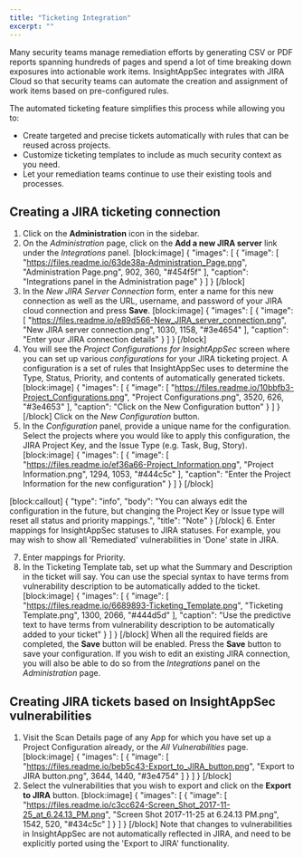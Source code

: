```yaml
---
title: "Ticketing Integration"
excerpt: ""
---
```

Many security teams manage remediation efforts by generating CSV or PDF reports spanning hundreds of pages and spend a lot of time breaking down exposures into actionable work items. InsightAppSec integrates with JIRA Cloud so that security teams can automate the creation and assignment of work items based on pre-configured rules.

The automated ticketing feature simplifies this process while allowing you to:

  * Create targeted and precise tickets automatically with rules that can be reused across projects.
  * Customize ticketing templates to include as much security context as you need.
  * Let your remediation teams continue to use their existing tools and processes.

## Creating a JIRA ticketing connection 

1. Click on the **Administration** icon in the sidebar. 
2. On the *Administration* page, click on the **Add a new JIRA server** link under the *Integrations* panel.
[block:image]
{
  "images": [
    {
      "image": [
        "https://files.readme.io/63de38a-Administration_Page.png",
        "Administration Page.png",
        902,
        360,
        "#454f5f"
      ],
      "caption": "Integrations panel in the Administration page"
    }
  ]
}
[/block]
3. In the *New JIRA Server Connection* form, enter a name for this new connection as well as the URL, username, and password of your JIRA cloud connection and press **Save**. 
[block:image]
{
  "images": [
    {
      "image": [
        "https://files.readme.io/e89d566-New_JIRA_server_connection.png",
        "New JIRA server connection.png",
        1030,
        1158,
        "#3e4654"
      ],
      "caption": "Enter your JIRA connection details"
    }
  ]
}
[/block]
4. You will see the *Project Configurations for InsightAppSec* screen where you can set up various *configurations* for your JIRA ticketing project. A configuration is a set of rules that InsightAppSec uses to determine the Type, Status, Priority, and contents of automatically generated tickets. 
[block:image]
{
  "images": [
    {
      "image": [
        "https://files.readme.io/10bbfb3-Project_Configurations.png",
        "Project Configurations.png",
        3520,
        626,
        "#3e4653"
      ],
      "caption": "Click on the New Configuration button"
    }
  ]
}
[/block]
Click on the *New Configuration* button. 
5. In the *Configuration* panel, provide a unique name for the configuration. Select the projects where you would like to apply this configuration, the JIRA Project Key, and the Issue Type (e.g. Task, Bug, Story). 
[block:image]
{
  "images": [
    {
      "image": [
        "https://files.readme.io/ef36a66-Project_Information.png",
        "Project Information.png",
        1294,
        1053,
        "#444c5c"
      ],
      "caption": "Enter the Project Information for the new configuration"
    }
  ]
}
[/block]

[block:callout]
{
  "type": "info",
  "body": "You can always edit the configuration in the future, but changing the Project Key or Issue type will reset all status and priority mappings.",
  "title": "Note"
}
[/block]
 6. Enter mappings for InsightAppSec statuses to JIRA statuses. For example, you may wish to show all 'Remediated' vulnerabilities in 'Done' state in JIRA.

7. Enter mappings for Priority.
8. In the Ticketing Template tab, set up what the Summary and Description in the ticket will say. You can use the special syntax to have terms from vulnerability description to be automatically added to the ticket.
[block:image]
{
  "images": [
    {
      "image": [
        "https://files.readme.io/6689893-Ticketing_Template.png",
        "Ticketing Template.png",
        1300,
        2066,
        "#444d5d"
      ],
      "caption": "Use the predictive text to have terms from vulnerability description to be automatically added to your ticket"
    }
  ]
}
[/block]
When all the required fields are completed, the **Save** button will be enabled. Press the **Save** button to save your configuration. If you wish to edit an existing JIRA connection, you will also be able to do so from the *Integrations* panel on the *Administration* page. 

## Creating JIRA tickets based on InsightAppSec vulnerabilities
1. Visit the Scan Details page of any App for which you have set up a Project Configuration already, or the *All Vulnerabilities* page. 
[block:image]
{
  "images": [
    {
      "image": [
        "https://files.readme.io/beb5c43-Export_to_JIRA_button.png",
        "Export to JIRA button.png",
        3644,
        1440,
        "#3e4754"
      ]
    }
  ]
}
[/block]
2. Select the vulnerabilities that you wish to export and click on the **Export to JIRA** button.
[block:image]
{
  "images": [
    {
      "image": [
        "https://files.readme.io/c3cc624-Screen_Shot_2017-11-25_at_6.24.13_PM.png",
        "Screen Shot 2017-11-25 at 6.24.13 PM.png",
        1542,
        520,
        "#434c5c"
      ]
    }
  ]
}
[/block]
Note that changes to vulnerabilities in InsightAppSec are not automatically reflected in JIRA, and need to be explicitly ported using the 'Export to JIRA' functionality.